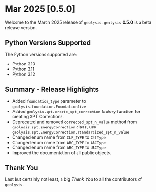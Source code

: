 # Mar 2025 [0.5.0]

Welcome to the March 2025 release of `geolysis`. `geolysis` **0.5.0** is a beta 
release version.

## Python Versions Supported

The Python versions supported are:

- Python 3.10
- Python 3.11
- Python 3.12

## Summary - Release Highlights

- Added `foundation_type` parameter to `geolysis.foundation.FoundationSize`
- Added `geolysis.spt.create_spt_correction` factory function for creating
  SPT Corrections.
- Deprecated and removed `corrected_spt_n_value` method from 
  `geolysis.spt.EnergyCorrection` class, use
  `geolysis.spt.EnergyCorrection.standardized_spt_n_value`
- Changed enum name from `CLF_TYPE` to `ClfType`
- Changed enum name from `ABC_TYPE` to `ABCType`
- Changed enum name from `ABC_TYPE` to `UBCType`
- Improved the documentation of all public objects.

## Thank You

Last but certainly not least, a big _Thank You_ to all the contributors of
`geolysis`.
